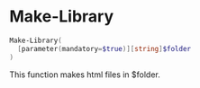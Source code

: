 # Make-Library
``` powershell
Make-Library(
  [parameter(mandatory=$true)][string]$folder
)
```
This function makes html files in $folder.
